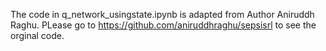 The code in q_network_usingstate.ipynb is adapted from Author Aniruddh Raghu. 
PLease go to https://github.com/aniruddhraghu/sepsisrl to see the orginal code. 
